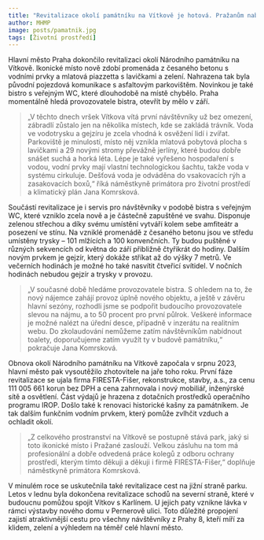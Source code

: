 ```yaml
---
title: "Revitalizace okolí památníku na Vítkově je hotová. Pražanům nabídne nové povrchy, bistro, stromy i vodní prvky"
author: MHMP
image: posts/pamatnik.jpg
tags: [Životní prostředí]
---
```


Hlavní město Praha dokončilo revitalizaci okolí Národního památníku na Vítkově. Ikonické místo nově zdobí promenáda z česaného betonu s vodními prvky a mlatová piazzetta s lavičkami a zelení. Nahrazena tak byla původní pojezdová komunikace s asfaltovým parkovištěm. Novinkou je také bistro s veřejným WC, které dlouhodobě na místě chybělo. Praha momentálně hledá provozovatele bistra, otevřít by mělo v září.

> „V těchto dnech vršek Vítkova vítá první návštěvníky už bez omezení, zábradlí zůstalo jen na několika místech, kde se zakládá trávník. Voda ve vodotrysku a gejzíru je zcela vhodná k osvěžení lidí i zvířat. Parkoviště je minulostí, místo něj vznikla mlatová pobytová plocha s lavičkami a 29 novými stromy převážně jerlíny, které budou dobře snášet suchá a horká léta. Lépe je také vyřešeno hospodaření s vodou, vodní prvky mají vlastní technologickou šachtu, takže voda v systému cirkuluje. Dešťová voda je odváděna do vsakovacích rýh a zasakovacích boxů,“ říká náměstkyně primátora pro životní prostředí a klimatický plán Jana Komrsková.

Součástí revitalizace je i servis pro návštěvníky v podobě bistra s veřejným WC, které vzniklo zcela nově a je částečně zapuštěné ve svahu. Disponuje zelenou střechou a díky svému umístění vytváří kolem sebe amfiteátr a posezení ve stínu. Na vzniklé promenádě z česaného betonu jsou ve středu umístěny trysky – 101 mlžících a 100 konvenčních. Ty budou puštěné v různých sekvencích od května do září přibližně čtyřikrát do hodiny. Dalším novým prvkem je gejzír, který dokáže stříkat až do výšky 7 metrů. Ve večerních hodinách je možné ho také nasvítit čtveřicí svítidel. V nočních hodinách nebudou gejzír a trysky v provozu.

> „V současné době hledáme provozovatele bistra. S ohledem na to, že nový nájemce zahájí provoz úplně nového objektu, a ještě v závěru hlavní sezóny, rozhodli jsme se podpořit budoucího provozovatele slevou na nájmu, a to 50 procent pro první půlrok. Veškeré informace je možné nalézt na úřední desce, případně v inzerátu na realitním webu. Do zkolaudování nemůžeme zatím návštěvníkům nabídnout toalety, doporučujeme zatím využít ty v budově památníku,“ pokračuje Jana Komrsková.  

Obnova okolí Národního památníku na Vítkově započala v srpnu 2023, hlavní město pak vysoutěžilo zhotovitele na jaře toho roku. První fáze revitalizace se ujala firma FIRESTA-Fišer, rekonstrukce, stavby, a.s., za cenu 111 005 661 korun bez DPH a cena zahrnovala i nový mobiliář, inženýrské sítě a osvětlení. Část výdajů je hrazena z dotačních prostředků operačního programu IROP. Došlo také k renovaci historické kašny za památníkem. Je tak dalším funkčním vodním prvkem, který pomůže zvlhčit vzduch a ochladit okolí.

> „Z celkového prostranství na Vítkově se postupně stává park, jaký si toto ikonické místo i Pražané zaslouží. Velkou zásluhu na tom má profesionální a dobře odvedená práce kolegů z odboru ochrany prostředí, kterým tímto děkuji a děkuji i firmě FIRESTA-Fišer,“ doplňuje náměstkyně primátora Komrsková.

V minulém roce se uskutečnila také revitalizace cest na jižní straně parku. Letos v lednu byla dokončena revitalizace schodů na severní straně, které v budoucnu pomůžou spojit Vítkov s Karlínem. U jejich paty vznikne lávka v rámci výstavby nového domu v Pernerově ulici. Toto důležité propojení zajistí atraktivnější cestu pro všechny návštěvníky z Prahy 8, kteří míří za klidem, zelení a výhledem na téměř celé hlavní město.
